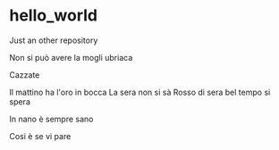 # hello_world
Just an other repository

Non si può avere la mogli ubriaca 

Cazzate

Il mattino ha l'oro in bocca
La sera non si sà
Rosso di sera bel tempo si spera

In nano è sempre sano 

Cosi è se vi pare
